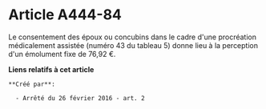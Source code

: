 # Article A444-84

Le consentement des époux ou concubins dans le cadre d'une procréation médicalement assistée (numéro 43 du tableau 5) donne
lieu à la perception d'un émolument fixe de 76,92 €.

**Liens relatifs à cet article**

	**Créé par**:

	  - Arrêté du 26 février 2016 - art. 2
